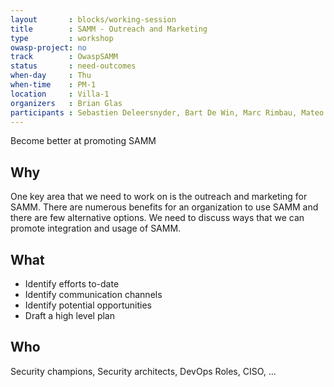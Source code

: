 ```yaml
---
layout       : blocks/working-session
title        : SAMM - Outreach and Marketing
type         : workshop
owasp-project: no
track        : OwaspSAMM
status       : need-outcomes
when-day     : Thu
when-time    : PM-1
location     : Villa-1
organizers   : Brian Glas
participants : Sebastien Deleersnyder, Bart De Win, Marc Rimbau, Mateo Martinez, Yan Kravchenko, Timo Pagel, Viktor Lindstrom
---
```


Become better at promoting SAMM

## Why

One key area that we need to work on is the outreach and marketing for SAMM. There are numerous benefits for an organization to use SAMM and there are few alternative options. We need to discuss ways that we can promote integration and usage of SAMM.

## What

- Identify efforts to-date
- Identify communication channels
- Identify potential opportunities
- Draft a high level plan


## Who

Security champions, Security architects, DevOps Roles, CISO, ...
